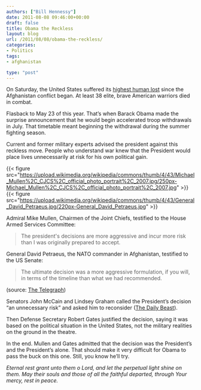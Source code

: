 ```yaml
---
authors: ["Bill Hennessy"]
date: 2011-08-08 09:46:00+00:00
draft: false
title: Obama the Reckless
layout: blog
url: /2011/08/08/obama-the-reckless/
categories:
- Politics
tags:
- afghanistan

type: "post"
---
```


On Saturday, the United States suffered its [highest human lost](https://www.reuters.com/article/2011/08/07/us-afghanistan-violence-idUSTRE7750UW20110807) since the Afghanistan conflict began. At least 38 elite, brave American warriors died in combat. 

Flasback to May 23 of this year. That’s when Barack Obama made the surprise announcement that he would begin accelerated troop withdrawals in July. That timetable meant beginning the withdrawal during the summer fighting season. 

Current and former military experts advised the president against this reckless move. People who understand war knew that the President would place lives unnecessarily at risk for his own political gain. 

{{< figure src="https://upload.wikimedia.org/wikipedia/commons/thumb/4/43/Michael_Mullen%2C_CJCS%2C_official_photo_portrait%2C_2007.jpg/250px-Michael_Mullen%2C_CJCS%2C_official_photo_portrait%2C_2007.jpg" >}}
{{< figure src="https://upload.wikimedia.org/wikipedia/commons/thumb/4/43/General_David_Petraeus.jpg/220px-General_David_Petraeus.jpg" >}}


Admiral Mike Mullen, Chairmen of the Joint Chiefs, testified to the House Armed Services Committee:



> The president's decisions are more aggressive and incur more risk than I was originally prepared to accept.





General David Petraeus, the NATO commander in Afghanistan, testified to the US Senate:



> The ultimate decision was a more aggressive formulation, if you will, in terms of the timeline than what we had recommended.





(source: [The Telegraph](https://www.telegraph.co.uk/news/worldnews/barackobama/8595566/Military-chiefs-turn-their-fire-on-Barack-Obama-over-Afghanistan-withdrawal-plan.html))

Senators John McCain and Lindsey Graham called the President’s decision “an unnecessary risk” and asked him to reconsider ([The Daily Beast](https://www.thedailybeast.com/articles/2011/07/03/afghanistan-libya-john-mccain-and-more.html)).

Then Defense Secretary Robert Gates justified the decision, saying it was based on the political situation in the United States, not the military realities on the ground in the theatre.

In the end. Mullen and Gates admitted that the decision was the President’s and the President’s alone. That should make it very difficult for Obama to pass the buck on this one. Still, you know he’ll try.

_Eternal rest grant unto them o Lord, and let the perpetual light shine on them. May their souls and those of all the faithful departed, through Your mercy, rest in peace._
